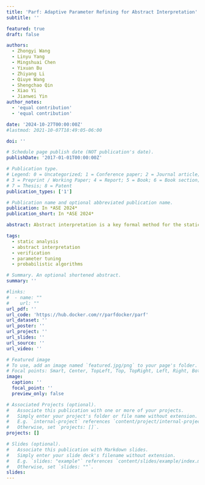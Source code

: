 ```yaml
---
title: 'Parf: Adaptive Parameter Refining for Abstract Interpretation'
subtitle: ''

featured: true
draft: false

authors:
  - Zhongyi Wang
  - Linyu Yang
  - Mingshuai Chen
  - Yixuan Bu
  - Zhiyang Li
  - Qiuye Wang
  - Shengchao Qin
  - Xiao Yi
  - Jianwei Yin
author_notes:
  - 'equal contribution'
  - 'equal contribution'

date: '2024-10-27T00:00:00Z'
#lastmod: 2021-10-07T18:49:05-06:00

doi: ''

# Schedule page publish date (NOT publication's date).
publishDate: '2017-01-01T00:00:00Z'

# Publication type.
# Legend: 0 = Uncategorized; 1 = Conference paper; 2 = Journal article;
# 3 = Preprint / Working Paper; 4 = Report; 5 = Book; 6 = Book section;
# 7 = Thesis; 8 = Patent
publication_types: ['1']

# Publication name and optional abbreviated publication name.
publication: In *ASE 2024*
publication_short: In *ASE 2024*

abstract: Abstract interpretation is a key formal method for the static analysis of programs. The core challenge in applying abstract interpretation lies in the configuration of abstraction and analysis strategies encoded by a large number of external parameters of static analysis tools. To attain low false-positive rates (i.e., accuracy) while preserving analysis efficiency, tuning the parameters heavily relies on expert knowledge and is thus difficult to automate. In this paper, we present a fully automated framework called Parf to adaptively tune the external parameters of abstract interpretation-based static analyzers. Parf models various types of parameters as random variables subject to probability distributions over latticed parameter spaces. It incrementally refines the probability distributions based on accumulated intermediate results generated by repeatedly sampling and analyzing, thereby ultimately yielding a set of highly accurate parameter settings within a given time budget. We have implemented Parf on top of Frama-C/Eva -- an off-the-shelf open-source abstract interpretation-based static analyzer for C programs -- and compared it against the expert refinement strategy and Frama-C/Eva's official configurations over the Frama-C OSCS benchmark. Experimental results indicate that Parf achieves the lowest number of false positives on 34/37 (91.9%) program repositories with exclusively best results on 13/37 (35.1%) cases. In particular, Parf exhibits promising performance for analyzing complex, large-scale real-world programs.

tags:
  - static analysis
  - abstract interpretation
  - verification
  - parameter tuning
  - probabilistic algorithms

# Summary. An optional shortened abstract.
summary: ''

#links:
#  - name: ""
#    url: ""
url_pdf: ''
url_code: 'https://hub.docker.com/r/parfdocker/parf'
url_dataset: ''
url_poster: ''
url_project: ''
url_slides: ''
url_source: ''
url_video: ''

# Featured image
# To use, add an image named `featured.jpg/png` to your page's folder.
# Focal points: Smart, Center, TopLeft, Top, TopRight, Left, Right, BottomLeft, Bottom, BottomRight.
image:
  caption: ''
  focal_point: ''
  preview_only: false

# Associated Projects (optional).
#   Associate this publication with one or more of your projects.
#   Simply enter your project's folder or file name without extension.
#   E.g. `internal-project` references `content/project/internal-project/index.md`.
#   Otherwise, set `projects: []`.
projects: []

# Slides (optional).
#   Associate this publication with Markdown slides.
#   Simply enter your slide deck's filename without extension.
#   E.g. `slides: "example"` references `content/slides/example/index.md`.
#   Otherwise, set `slides: ""`.
slides:
---
```


<!-- {{% callout note %}}
Click the _Cite_ button above to demo the feature to enable visitors to import publication metadata into their reference management software.
{{% /callout %}} -->
